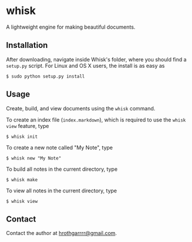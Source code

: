 # whisk
A lightweight engine for making beautiful documents.

## Installation
After downloading, navigate inside Whisk's folder, where you should find a
`setup.py` script. For Linux and OS X users, the install is as easy as
```
$ sudo python setup.py install
```

## Usage
Create, build, and view documents using the `whisk` command.

To create an index file (`index.markdown`), which is required to use the `whisk view` feature, type
```
$ whisk init
```

To create a new note called "My Note", type
```
$ whisk new "My Note"
```

To build all notes in the current directory, type
```
$ whisk make
```

To view all notes in the current directory, type
```
$ whisk view
```

## Contact
Contact the author at hrothgarrrr@gmail.com.
